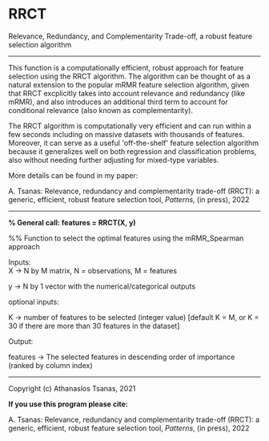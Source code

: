 # RRCT
Relevance, Redundancy, and Complementarity Trade-off, a robust feature selection algorithm

****************************************
This function is a computationally efficient, robust approach for feature selection using the RRCT algorithm. The algorithm can be thought of as a natural extension to the popular mRMR feature selection algorithm, given that RRCT excplicitly takes into account relevance and redundancy (like mRMR), and also introduces an additional third term to account for conditional relevance (also known as complementarity).

The RRCT algorithm is computationally very efficient and can run within a few seconds including on massive datasets with thousands of features. Moreover, it can serve as a useful 'off-the-shelf' feature selection algorithm because it generalizes well on both regression and classification problems, also without needing further adjusting for mixed-type variables.

More details can be found in my paper: 

A. Tsanas: Relevance, redundancy and complementarity trade-off (RRCT): a generic, efficient, robust feature selection tool, _Patterns_, (in press), 2022
****************************************

**% General call: features = RRCT(X, y)**

%% Function to select the optimal features using the mRMR_Spearman approach

Inputs:  
X        -> N by M matrix, N = observations, M = features

y        -> N by 1 vector with the numerical/categorical outputs

optional inputs:  

K        -> number of features to be selected (integer value)    [default K = M, or K = 30 if there are more than 30 features in the dataset]


Output:  
 
features -> The selected features in descending order of importance (ranked by column index)

****************************************

Copyright (c) Athanasios Tsanas, 2021

**If you use this program please cite:**

A. Tsanas: Relevance, redundancy and complementarity trade-off (RRCT): a generic, efficient, robust feature selection tool, _Patterns_, (in press), 2022
